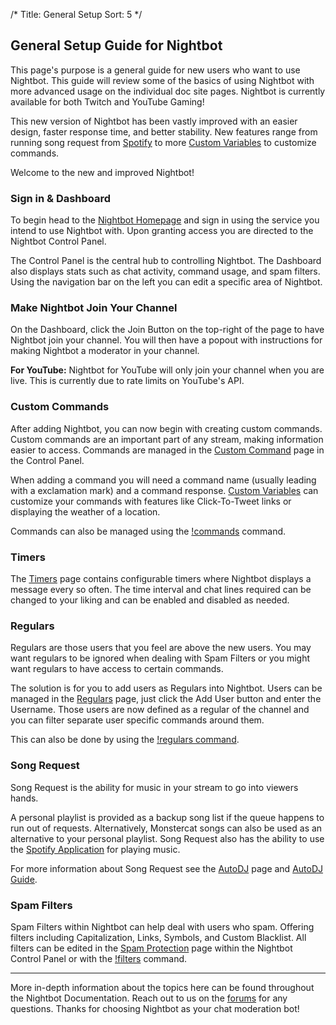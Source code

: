 /*
Title: General Setup
Sort: 5
*/

## General Setup Guide for Nightbot

This page's purpose is a general guide for new users who want to use Nightbot. This guide will review some of the basics of using Nightbot with more advanced usage on the individual doc site pages. Nightbot is currently available for both Twitch and YouTube Gaming!

This new version of Nightbot has been vastly improved with an easier design, faster response time, and better stability. New features range from running song request from [Spotify](https://docs.nightbot.tv/app-beta) to more [Custom Variables](https://docs.nightbot.tv/commands/variables) to customize commands.

Welcome to the new and improved Nightbot!

### Sign in & Dashboard

To begin head to the [Nightbot Homepage](https://beta.nightbot.tv/) and sign in using the service you intend to use Nightbot with. Upon granting access you are directed to the Nightbot Control Panel.

The Control Panel is the central hub to controlling Nightbot. The Dashboard also displays stats such as chat activity, command usage, and spam filters. Using the navigation bar on the left you can edit a specific area of Nightbot.

### Make Nightbot Join Your Channel

On the Dashboard, click the Join Button on the top-right of the page to have Nightbot join your channel. You will then have a popout with instructions for making Nightbot a moderator in your channel. 

**For YouTube:** Nightbot for YouTube will only join your channel when you are live. This is currently due to rate limits on YouTube's API.

### Custom Commands

After adding Nightbot, you can now begin with creating custom commands. Custom commands are an important part of any stream, making information easier to access. Commands are managed in the [Custom Command](https://beta.nightbot.tv/commands/custom) page in the  Control Panel.

When adding a command you will need a command name (usually leading with a exclamation mark) and a command response. [Custom Variables](https://docs.nightbot.tv/commands/variables) can customize your commands with features like Click-To-Tweet links or displaying the weather of a location.

Commands can also be managed using the [!commands](https://docs.nightbot.tv/commands/commands) command.

### Timers

The [Timers](https://beta.nightbot.tv/timers) page contains configurable timers where Nightbot displays a message every so often. The time interval and chat lines required can be changed to your liking and can be enabled and disabled as needed. 

### Regulars

Regulars are those users that you feel are above the new users. You may want regulars to be ignored when dealing with Spam Filters or you might want regulars to have access to certain commands.

The solution is for you to add users as Regulars into Nightbot. Users can be managed in the [Regulars](https://beta.nightbot.tv/regulars) page, just click the Add User button and enter the Username. Those users are now defined as a regular of the channel and you can filter separate user specific commands around them.

This can also be done by using the [!regulars command](https://docs.nightbot.tv/commands/regulars).

### Song Request

Song Request is the ability for music in your stream to go into viewers hands.

A personal playlist is provided as a backup song list if the queue happens to run out of requests. Alternatively, Monstercat songs can also be used as an alternative to your personal playlist. Song Request also has the ability to use the [Spotify Application](https://docs.nightbot.tv/app-beta) for playing music.

For more information about Song Request see the [AutoDJ](https://beta.nightbot.tv/song_requests) page and [AutoDJ Guide](https://docs.nightbot.tv/control-panel/autodj).

### Spam Filters

Spam Filters within Nightbot can help deal with users who spam. Offering filters including Capitalization, Links, Symbols,  and Custom Blacklist. All filters can be edited in the [Spam Protection](https://beta.nightbot.tv/spam_protection) page within the Nightbot Control Panel or with the [!filters](https://docs.nightbot.tv/commands/filters) command.

---

More in-depth information about the topics here can be found throughout the Nightbot Documentation. Reach out to us on the [forums](https://community.nightdev.com/c/nightbot) for any questions. Thanks for choosing Nightbot as your chat moderation bot!